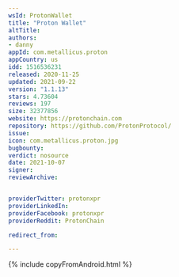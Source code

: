 ```yaml
---
wsId: ProtonWallet
title: "Proton Wallet"
altTitle: 
authors:
- danny
appId: com.metallicus.proton
appCountry: us
idd: 1516536231
released: 2020-11-25
updated: 2021-09-22
version: "1.1.13"
stars: 4.73604
reviews: 197
size: 32377856
website: https://protonchain.com
repository: https://github.com/ProtonProtocol/
issue: 
icon: com.metallicus.proton.jpg
bugbounty: 
verdict: nosource
date: 2021-10-07
signer: 
reviewArchive:


providerTwitter: protonxpr
providerLinkedIn: 
providerFacebook: protonxpr
providerReddit: ProtonChain

redirect_from:

---
```


{% include copyFromAndroid.html %}
